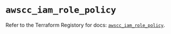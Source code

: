 # `awscc_iam_role_policy`

Refer to the Terraform Registory for docs: [`awscc_iam_role_policy`](https://registry.terraform.io/providers/hashicorp/awscc/0.70.0/docs/resources/iam_role_policy).
